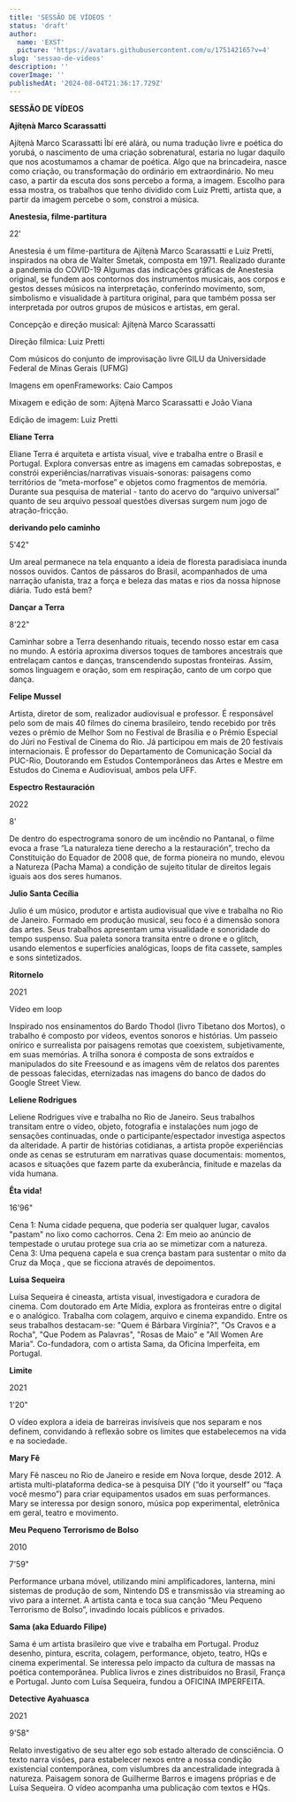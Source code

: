 ```yaml
---
title: 'SESSÃO DE VÍDEOS '
status: 'draft'
author:
  name: 'EXST'
  picture: 'https://avatars.githubusercontent.com/u/175142165?v=4'
slug: 'sessao-de-videos'
description: ''
coverImage: ''
publishedAt: '2024-08-04T21:36:17.729Z'
---
```


**SESSÃO DE VÍDEOS**

**Ajítẹnà Marco Scarassatti**

Ajítẹnà Marco Scarassatti Ìbí eré alárà, ou numa tradução livre e poética do yorubá, o nascimento de uma criação sobrenatural, estaria no lugar daquilo que nos acostumamos a chamar de poética. Algo que na brincadeira, nasce como criação, ou transformação do ordinário em extraordinário. No meu caso, a partir da escuta dos sons percebo a forma, a imagem. Escolho para essa mostra, os trabalhos que tenho dividido com Luiz Pretti, artista que, a partir da imagem percebe o som, constroi a música.

**Anestesia, filme-partitura**

22'

Anestesia é um filme-partitura de Ajítẹnà Marco Scarassatti e Luiz Pretti, inspirados na obra de Walter Smetak, composta em 1971. Realizado durante a pandemia do COVID-19 Algumas das indicações gráficas de Anestesia original, se fundem aos contornos dos instrumentos musicais, aos corpos e gestos desses músicos na interpretação, conferindo movimento, som, simbolismo e visualidade à partitura original, para que também possa ser interpretada por outros grupos de músicos e artistas, em geral.

Concepção e direção musical: Ajítẹnà Marco Scarassatti

Direção fílmica: Luiz Pretti

Com músicos do conjunto de improvisação livre GILU da Universidade Federal de Minas Gerais (UFMG)

Imagens em openFrameworks: Caio Campos

Mixagem e edição de som: Ajítẹnà Marco Scarassatti e João Viana

Edição de imagem: Luiz Pretti

**Eliane Terra**

Eliane Terra é arquiteta e artista visual, vive e trabalha entre o Brasil e Portugal. Explora conversas entre as imagens em camadas sobrepostas, e constrói experiências/narrativas visuais-sonoras: paisagens como territórios de “meta-morfose” e objetos como fragmentos de memória. Durante sua pesquisa de material - tanto do acervo do “arquivo universal” quanto de seu arquivo pessoal questões diversas surgem num jogo de atração-fricção.

**derivando pelo caminho**

5'42"

Um areal permanece na tela enquanto a ideia de floresta paradisíaca inunda nossos ouvidos. Cantos de pássaros do Brasil, acompanhados de uma narração ufanista, traz a força e beleza das matas e rios da nossa hipnose diária. Tudo está bem?

**Dançar a Terra**

8'22"

Caminhar sobre a Terra desenhando rituais, tecendo nosso estar em casa no mundo. A estória aproxima diversos toques de tambores ancestrais que entrelaçam cantos e danças, transcendendo supostas fronteiras. Assim, somos linguagem e oração, som em respiração, canto de um corpo que dança.

**Felipe Mussel**

Artista, diretor de som, realizador audiovisual e professor. É responsável pelo som de mais 40 filmes do cinema brasileiro, tendo recebido por três vezes o prêmio de Melhor Som no Festival de Brasília e o Prêmio Especial do Júri no Festival de Cinema do Rio. Já participou em mais de 20 festivais internacionais. É professor do Departamento de Comunicação Social da PUC-Rio, Doutorando em Estudos Contemporâneos das Artes e Mestre em Estudos do Cinema e Audiovisual, ambos pela UFF.

**Espectro Restauración**

2022

8'

De dentro do espectrograma sonoro de um incêndio no Pantanal, o filme evoca a frase “La naturaleza tiene derecho a la restauración”, trecho da Constituição do Equador de 2008 que, de forma pioneira no mundo, elevou a Natureza (Pacha Mama) a condição de sujeito titular de direitos legais iguais aos dos seres humanos.

**Julio Santa Cecília**

Julio é um músico, produtor e artista audiovisual que vive e trabalha no Rio de Janeiro. Formado em produção musical, seu foco é a dimensão sonora das artes. Seus trabalhos apresentam uma visualidade e sonoridade do tempo suspenso. Sua paleta sonora transita entre o drone e o glitch, usando elementos e superfícies analógicas, loops de fita cassete, samples e sons sintetizados.

**Ritornelo**

2021

Vídeo em loop

Inspirado nos ensinamentos do Bardo Thodol (livro Tibetano dos Mortos), o trabalho é composto por vídeos, eventos sonoros e histórias. Um passeio onírico e surrealista por paisagens remotas que coexistem, subjetivamente, em suas memórias. A trilha sonora é composta de sons extraídos e manipulados do site Freesound e as imagens vêm de relatos dos parentes de pessoas falecidas, eternizadas nas imagens do banco de dados do Google Street View.

**Leliene Rodrigues**

Leliene Rodrigues vive e trabalha no Rio de Janeiro. Seus trabalhos transitam entre o vídeo, objeto, fotografia e instalações num jogo de sensações continuadas, onde o participante/espectador investiga aspectos da alteridade. A partir de histórias cotidianas, a artista propõe experiências onde as cenas se estruturam em narrativas quase documentais: momentos, acasos e situações que fazem parte da exuberância, finitude e mazelas da vida humana.

**Êta vida!**

16'96"

Cena 1: Numa cidade pequena, que poderia ser qualquer lugar, cavalos "pastam" no lixo como cachorros. Cena 2: Em meio ao anúncio de tempestade o urutau protege sua cria ao se mimetizar com a natureza. Cena 3: Uma pequena capela e sua crença bastam para sustentar o mito da Cruz da Moça , que se ficciona através de depoimentos.

**Luísa Sequeira**

Luísa Sequeira é cineasta, artista visual, investigadora e curadora de cinema. Com doutorado em Arte Mídia, explora as fronteiras entre o digital e o analógico. Trabalha com colagem, arquivo e cinema expandido. Entre os seus trabalhos destacam-se: "Quem é Bárbara Virgínia?", "Os Cravos e a Rocha", "Que Podem as Palavras", "Rosas de Maio" e "All Women Are Maria". Co-fundadora, com o artista Sama, da Oficina Imperfeita, em Portugal.

**Limite**

2021

1'20"

O vídeo explora a ideia de barreiras invisíveis que nos separam e nos definem, convidando à reflexão sobre os limites que estabelecemos na vida e na sociedade.

**Mary Fê**

Mary Fê nasceu no Rio de Janeiro e reside em Nova Iorque, desde 2012. A artista multi-plataforma dedica-se à pesquisa DIY (“do it yourself” ou “faça você mesmo”) para criar equipamentos usados em suas performances. Mary se interessa por design sonoro, música pop experimental, eletrônica em geral, teatro e movimento.

**Meu Pequeno Terrorismo de Bolso**

2010

7'59"

Performance urbana móvel, utilizando mini amplificadores, lanterna, mini sistemas de produção de som, Nintendo DS e transmissão via streaming ao vivo para a internet. A artista canta e toca sua canção “Meu Pequeno Terrorismo de Bolso”, invadindo locais públicos e privados.

**Sama (aka Eduardo Filipe)**

Sama é um artista brasileiro que vive e trabalha em Portugal. Produz desenho, pintura, escrita, colagem, performance, objeto, teatro, HQs e cinema experimental. Se interessa pelo impacto da cultura de massas na poética contemporânea. Publica livros e zines distribuídos no Brasil, França e Portugal. Junto com Luísa Sequeira, fundou a OFICINA IMPERFEITA.

**Detective Ayahuasca**

2021

9'58"

Relato investigativo de seu alter ego sob estado alterado de consciência. O texto narra visões, para estabelecer nexos entre a nossa condição existencial contemporânea, com vislumbres da ancestralidade integrada à natureza. Paisagem sonora de Guilherme Barros e imagens próprias e de Luísa Sequeira. O vídeo acompanha uma publicação com textos e HQs.